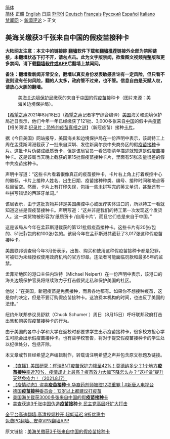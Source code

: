  <!-- 面包屑导航 --> <div class="breadcrumb"><!-- GTranslate: https://gtranslate.io/ -->  <div class="switcher notranslate">  <div class="selected">  <a href="#" onclick="return false;"> 简体</a>  </div>  <div class="option">  <a href="https://www.bannedbook.org" onclick="doGTranslate('zh-CN|zh-CN');jQuery('div.switcher div.selected a').html(jQuery(this).html());return false;" title="简体中文" class="nturl selected"> 简体</a>  <a href="https://www.bannedbook.org/zh-tw/" onclick="doGTranslate('zh-CN|zh-TW');jQuery('div.switcher div.selected a').html(jQuery(this).html());return false;" title="繁體中文" class="nturl"> 正體</a>  <a href="https://www.bannedbook.org/en/" onclick="doGTranslate('zh-CN|en');jQuery('div.switcher div.selected a').html(jQuery(this).html());return false;" title="English" class="nturl"> English</a>  <a href="https://www.bannedbook.org/ja/" onclick="doGTranslate('zh-CN|ja');jQuery('div.switcher div.selected a').html(jQuery(this).html());return false;" title="日本語" class="nturl"> 日語</a>  <a href="https://www.bannedbook.org/ko/" onclick="doGTranslate('zh-CN|ko');jQuery('div.switcher div.selected a').html(jQuery(this).html());return false;" title="한국어" class="nturl"> 한국어</a>  <a href="https://www.bannedbook.org/de/" onclick="doGTranslate('zh-CN|de');jQuery('div.switcher div.selected a').html(jQuery(this).html());return false;" title="Deutsch" class="nturl"> Deutsch</a>  <a href="https://www.bannedbook.org/fr/" onclick="doGTranslate('zh-CN|fr');jQuery('div.switcher div.selected a').html(jQuery(this).html());return false;" title="Français" class="nturl"> Français</a>  <a href="https://www.bannedbook.org/ru/" onclick="doGTranslate('zh-CN|ru');jQuery('div.switcher div.selected a').html(jQuery(this).html());return false;" title="Русский" class="nturl"> Русский</a>  <a href="https://www.bannedbook.org/es/" onclick="doGTranslate('zh-CN|es');jQuery('div.switcher div.selected a').html(jQuery(this).html());return false;" title="Español" class="nturl"> Español</a>  <a href="https://www.bannedbook.org/it/" onclick="doGTranslate('zh-CN|it');jQuery('div.switcher div.selected a').html(jQuery(this).html());return false;" title="Italiano" class="nturl"> Italiano</a>  </div>  </div>      <div class='breadcrumb-sub'><!-- Breadcrumb NavXT 6.3.0 --> <a href="https://www.bannedbook.org/" class="home">禁闻网</a> &gt; <a href="https://www.bannedbook.org/bnews/comments/" class="category">新闻评论</a> &gt; 正文</div></div><h2>美海关缴获3千张来自中国的假疫苗接种卡</h2> <p class="notice"><b>大陆网友注意：本文中的链接除 <a href="https://github.com/bannedbook/fanqiang" >翻墙</a>软件下载和<a href="https://github.com/killgcd/justmysocks/blob/master/README.md">翻墙推荐</a>链接外全部为禁网链接，未翻墙状态下打不开，请勿点击。此为文字版禁闻，欲看图文视频完整版和更多禁闻，请下载<a href="https://github.com/bannedbook/fanqiang">翻墙软件或APP</a>后翻墙上禁闻网。</p><p>备注：翻墙看新闻非常安全，翻墙以真实身份发表敏感言论有一定风险，但只看不说则没有任何风险，翻的人太多，政府管不过来，也不管。信息自由是天赋人权，请放心大胆的翻墙。</b></p>  <div class="entry"> <figure> <p><figcaption>美<a href="https://www.bannedbook.org/bnews/tag/%e6%b5%b7%e5%85%b3/" class="st_tag internal_tag" rel="tag" title="标签 海关 下的日志">海关</a><a href="https://www.bannedbook.org/bnews/tag/%E8%BE%B9%E5%A2%83%E4%BF%9D%E6%8A%A4%E5%B1%80/" class="st_tag internal_tag" rel="tag" title="标签 边境保护局 下的日志">边境保护局</a>缴获的来自于<a href="https://www.bannedbook.org/bnews/tag/%E4%B8%AD%E5%9B%BD/" class="st_tag internal_tag" rel="tag" title="标签 中国 下的日志">中国</a>的假<a href="https://www.bannedbook.org/bnews/tag/%e7%96%ab%e8%8b%97/" class="st_tag internal_tag" rel="tag" title="标签 疫苗 下的日志">疫苗</a>接种卡（图片来源：美海关边境保护局）。</figcaption></figure> <p>【<span class='wp_keywordlink_affiliate'><a href="https://www.soundofhope.org" title="希望之声" target="_blank">希望之声</a></span>2021年8月18日】（<a href="https://www.bannedbook.org/bnews/tag/%e5%b8%8c%e6%9c%9b%e4%b9%8b%e5%a3%b0/" class="st_tag internal_tag" rel="tag" title="标签 希望之声 下的日志">希望之声</a>记者宇宁综合编译）<a href="https://www.bannedbook.org/bnews/tag/%e7%be%8e%e5%9b%bd/" class="st_tag internal_tag" rel="tag" title="标签 美国 下的日志">美国</a>海关和边境保护局近日表示，他们今年一年已经缴获了121批、3,000多张来自<span class='wp_keywordlink_affiliate'><a href="https://www.bannedbook.org/" title="中国" target="_blank">中国</a></span>的假中共<span class='wp_keywordlink'><a href="https://www.bannedbook.org/bnews/tculture/20160630/551027.html" title="疫苗" target="_blank">疫苗</a></span>【相关阅读:<a href='https://www.bannedbook.org/bnews/topimagenews/20180408/925060.html' target='_blank'>纪录片：恐怖的疫苗真相之谜</a>】（新冠疫苗）接种<a href="https://www.bannedbook.org/bnews/tag/%E5%8D%A1%E7%89%87/" class="st_tag internal_tag" rel="tag" title="标签 卡片 下的日志">卡片</a>。</p> <p>据《今日美国》网站报导，美国海关和边境保护局在一份声明中表示，该局特工上周在孟斐斯湾港截获了一批来自深圳、发往新奥尔良中央商务区的假<a href="https://www.bannedbook.org/bnews/tag/%E7%96%AB%E8%8B%97%E6%8E%A5%E7%A7%8D/" class="st_tag internal_tag" rel="tag" title="标签 疫苗接种 下的日志">疫苗接种</a>卡片。这批卡片伪装成纸质贺卡，但是该局官员一看货物清单描述就知道是<a href="https://www.bannedbook.org/bnews/tag/%E5%81%87%E7%96%AB%E8%8B%97/" class="st_tag internal_tag" rel="tag" title="标签 假疫苗 下的日志">假疫苗</a>接种卡。这是该局当天晚上截获的第15批假疫苗接种卡片，里面有51张质量很差的假中共疫苗接种卡。</p> <p>声明中写道：“这些卡片看着很像真正的疫苗接种卡，卡片右上角上打着疾控中心的徽标，卡片上接种人姓名、出生日期、疫苗接种种类、编号、接种时间和地点等栏目留空。然而，卡片上有打印失误，包括一些未拼写完的英文单词，甚至还有一些拼写错误的西班牙单词。”</p>  <p>该局表示，由于这批货物并非是美国疾控中心或医疗实体进口的，所以特工一看就知道这些是假疫苗接种卡。声明写道：“这并非是我们的特工第一次发现这个发货人。这一类货物被形容为‘纸质贺卡 /自用卡片’，而且它们总是来自于中国。”</p> <p>这是该局从今年在孟菲斯港截获的第121批假疫苗接种卡。这些卡片有20张/包的、51张/包的和100张/包的。该局今年在孟菲斯港共截获了3,017张这种假疫苗接种卡。</p> <p>美国联邦调查局今年3月份表示，出售、购买和使用这种假疫苗接种卡都是犯罪，可被归为未经授权使用政府机构的官方印章。违法者可能面临罚款和最多5年的监禁。</p>  <p>孟菲斯地区的港口主任内珀特（Michael Neipert）在一份声明中表示，该港口的海关边境保护官员将继续致力于打击假货走私和保护美国的社区。</p> <p>他说：“在美国，新冠疫苗是免费接种，而且各地都有。如果你不想接种疫苗，这是你的决定，但是不要订购假疫苗接种卡。这浪费本机构的时间，也违反了美国的法律。”</p> <p>纽约州联邦参议员舒默（Chuck Schumer ）周日（8月15日）呼吁联邦政府打击出售和购买假疫苗接种卡的行为。</p>  <p>由于美国的各中小学和大学在返校时都要求学生出示疫苗接种卡，很多校方担心学生可能会出示假疫苗接种卡。也有些学校警告，将对于提交假疫苗接种卡的学生处以纪律处分，包括开除。</p> <p>本文章或节目经希望之声编辑制作，转载请注明希望之声并包含原文标题及链接。 </p> <ul class='op-related-articles' title='相关阅读'> <li><a href='https://www.bannedbook.org/bnews/bannedvideo/20210818/1608600.html' target='_blank'>【直播】美国研究：辉瑞BNT疫苗保护力降至42%！莫德纳多少？1个地方<b>疫苗接种</b>率近70%，疫情却史上最高？疫苗效力大幅下降怎么办？“这样做”提升天然免疫力！（2021.8.17）</a></li> <li><a href='https://www.bannedbook.org/bnews/bannedvideo/20210818/1608251.html' target='_blank'>【疫情动态】盗卖<b>疫苗接种</b>卡 华裔药剂师被控12项重罪 | #新唐人电视台</a></li> <li><a href='https://www.bannedbook.org/bnews/baitai/20210817/1607736.html' target='_blank'>德国<b>疫苗接种</b>委员会：12岁以上都建议打疫苗</a></li> <li><a href='https://www.bannedbook.org/bnews/headline/20210817/1607530.html' target='_blank'>美国海关截获3000多张来自中国的假<b>疫苗接种</b>卡</a></li> <li><a href='https://www.bannedbook.org/bnews/worldnews/20210816/1607453.html' target='_blank'>美查获逾3千张中国伪造<b>疫苗接种</b>卡 民主党高层吁扩大打击</a></li> </ul> <p class="texttj"> <a href="https://github.com/bannedbook/fanqiang/wiki/V2ray%E6%9C%BA%E5%9C%BA" target="_blank">全平台高速翻墙:高清视频秒开,超低延迟,9折优惠中</a><br/> <a href="https://github.com/bannedbook/fanqiang/wiki/%E7%A6%81%E9%97%BB%E7%BD%91%E5%AE%89%E5%8D%93%E7%BF%BB%E5%A2%99%E6%96%B0%E9%97%BBAPP" target="_blank">免费PC翻墙、安卓VPN翻墙APP</a></p> <p>原文链接：<a class="src_link"  href="https://www.soundofhope.org/post/536783" target="_blank">美海关缴获3千张来自中国的假疫苗接种卡</a></p><a name='sharetosocial'></a>  <div style="margin-bottom:5px;padding-bottom:5px;clear:both"> <div id="archive-pix-1" class="banner-ads"> <!-- AuctionX Display platform tag START --> <div id="26318x728x90x621x_ADSLOT2" clicktrack="%%CLICK_URL_ESC%%"></div> <!-- AuctionX Display platform tag END --> </div> <div id="archive-pix-2" class="banner-ads"> <!-- AuctionX Display platform tag START --> <div id="26315x300x250x621x_ADSLOT2" clicktrack="%%CLICK_URL_ESC%%"></div> <!-- AuctionX Display platform tag END --> </div> </div>  <div id="archive-pix-1" class="banner-ads"> <!-- AuctionX Display platform tag START --> <div id="26318x728x90x621x_ADSLOT3" clicktrack="%%CLICK_URL_ESC%%"></div> <!-- AuctionX Display platform tag END --> </div> </div><!--END ENTRY--> 